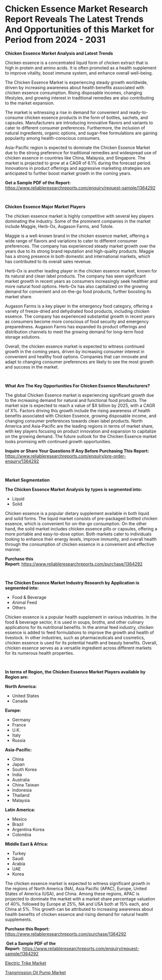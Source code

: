 <p><h1>Chicken Essence Market Research Report Reveals The Latest Trends And Opportunities of this Market for Period from 2024 - 2031</h1></p><p><strong>Chicken Essence Market Analysis and Latest Trends</strong></p>
<p><p>Chicken essence is a concentrated liquid form of chicken extract that is high in protein and amino acids. It is often promoted as a health supplement to improve vitality, boost immune system, and enhance overall well-being.</p><p>The Chicken Essence Market is experiencing steady growth worldwide, driven by increasing awareness about health benefits associated with chicken essence consumption. Rising disposable incomes, changing lifestyles, and growing interest in traditional remedies are also contributing to the market expansion.</p><p>The market is witnessing a rise in demand for convenient and ready-to-consume chicken essence products in the form of bottles, sachets, and capsules. Manufacturers are introducing innovative flavors and variants to cater to different consumer preferences. Furthermore, the inclusion of natural ingredients, organic options, and sugar-free formulations are gaining popularity among health-conscious consumers.</p><p>Asia-Pacific region is expected to dominate the Chicken Essence Market due to the strong preference for traditional remedies and widespread use of chicken essence in countries like China, Malaysia, and Singapore. The market is projected to grow at a CAGR of 6.1% during the forecast period. Innovations in product offerings and aggressive marketing strategies are anticipated to further boost market growth in the coming years.</p></p>
<p><strong>Get a Sample PDF of the Report:&nbsp;</strong> <a href="https://www.reliableresearchreports.com/enquiry/request-sample/1364292">https://www.reliableresearchreports.com/enquiry/request-sample/1364292</a></p>
<p>&nbsp;</p>
<p><strong>Chicken Essence Major Market Players</strong></p>
<p><p>The chicken essence market is highly competitive with several key players dominating the industry. Some of the prominent companies in the market include Maggie, Herb-Ox, Augason Farms, and Totole.</p><p>Maggie is a well-known brand in the chicken essence market, offering a wide range of flavors and variations to cater to different consumer preferences. The company has experienced steady market growth over the years due to its strong brand reputation and high-quality products. Maggie has a strong presence in both domestic and international markets, which has contributed to its overall sales revenue.</p><p>Herb-Ox is another leading player in the chicken essence market, known for its natural and clean label products. The company has seen significant market growth in recent years as consumers increasingly seek healthier and more natural food options. Herb-Ox has also capitalized on the growing demand for convenient and on-the-go food products, further boosting its market share.</p><p>Augason Farms is a key player in the emergency food category, offering a variety of freeze-dried and dehydrated food products, including chicken essence. The company has experienced substantial growth in recent years as consumers become more conscious of food security and emergency preparedness. Augason Farms has expanded its product offerings and distribution channels to meet the growing demand for long-term food storage solutions.</p><p>Overall, the chicken essence market is expected to witness continued growth in the coming years, driven by increasing consumer interest in convenient and healthy food options. Companies that can innovate and adapt to changing consumer preferences are likely to see the most growth and success in the market.</p></p>
<p>&nbsp;</p>
<p><strong>What Are The Key Opportunities For Chicken Essence Manufacturers?</strong></p>
<p><p>The global Chicken Essence market is experiencing significant growth due to the increasing demand for natural and functional food products. The market size is expected to reach a value of $X billion by 2025, with a CAGR of X%. Factors driving this growth include the rising awareness of health benefits associated with Chicken Essence, growing disposable income, and changing consumer preferences towards clean label products. North America and Asia-Pacific are the leading regions in terms of market share, with key players focusing on product innovation and expansion to capitalize on the growing demand. The future outlook for the Chicken Essence market looks promising with continued growth opportunities.</p></p>
<p><strong>Inquire or Share Your Questions If Any Before Purchasing This Report:</strong> <a href="https://www.reliableresearchreports.com/enquiry/pre-order-enquiry/1364292">https://www.reliableresearchreports.com/enquiry/pre-order-enquiry/1364292</a></p>
<p>&nbsp;</p>
<p><strong>Market Segmentation</strong></p>
<p><strong>The Chicken Essence Market Analysis by types is segmented into:</strong></p>
<p><ul><li>Liquid</li><li>Solid</li></ul></p>
<p><p>Chicken essence is a popular dietary supplement available in both liquid and solid forms. The liquid market consists of pre-packaged bottled chicken essence, which is convenient for on-the-go consumption. On the other hand, the solid market includes chicken essence pills or capsules, offering a more portable and easy-to-dose option. Both markets cater to individuals looking to enhance their energy levels, improve immunity, and overall health through the consumption of chicken essence in a convenient and effective manner.</p></p>
<p><strong>Purchase this Report:&nbsp;</strong><a href="https://www.reliableresearchreports.com/purchase/1364292">https://www.reliableresearchreports.com/purchase/1364292</a></p>
<p>&nbsp;</p>
<p><strong>The Chicken Essence Market Industry Research by Application is segmented into:</strong></p>
<p><ul><li>Food & Beverage</li><li>Animal Feed</li><li>Others</li></ul></p>
<p><p>Chicken essence is a popular health supplement in various industries. In the food & beverage sector, it is used in soups, broths, and other culinary applications for its nutritional benefits. In the animal feed industry, chicken essence is added to feed formulations to improve the growth and health of livestock. In other industries, such as pharmaceuticals and cosmetics, chicken essence is used for its potential health and beauty benefits. Overall, chicken essence serves as a versatile ingredient across different markets for its numerous health properties.</p></p>
<p>&nbsp;</p>
<p><strong>In terms of Region, the Chicken Essence Market Players available by Region are:</strong></p>
<p>
    <p> <strong> North America: </strong>
        <ul>
            <li>United States</li>
            <li>Canada</li>
        </ul>
        </p> 
    <p> <strong> Europe: </strong>
        <ul>
            <li>Germany</li>
            <li>France</li>
            <li>U.K.</li>
            <li>Italy</li>
            <li>Russia</li>
        </ul>
        </p> 
    <p> <strong> Asia-Pacific: </strong>
        <ul>
            <li>China</li>
            <li>Japan</li>
            <li>South Korea</li>
            <li>India</li>
            <li>Australia</li>
            <li>China Taiwan</li>
            <li>Indonesia</li>
            <li>Thailand</li>
            <li>Malaysia</li>
        </ul>
        </p> 
    <p> <strong> Latin America: </strong>
        <ul>
            <li>Mexico</li>
            <li>Brazil</li>
            <li>Argentina Korea</li>
            <li>Colombia</li>
        </ul>
        </p> 
    <p> <strong> Middle East & Africa: </strong>
        <ul>
            <li>Turkey</li>
            <li>Saudi</li>
            <li>Arabia</li>
            <li>UAE</li>
            <li>Korea</li>
        </ul>
    </p>
    </p>
<p><p>The chicken essence market is expected to witness significant growth in the regions of North America (NA), Asia Pacific (APAC), Europe, United States of America (USA), and China. Among these regions, APAC is projected to dominate the market with a market share percentage valuation of 40%, followed by Europe at 25%, NA and USA both at 15% each, and China at 5%. This growth can be attributed to increasing awareness about health benefits of chicken essence and rising demand for natural health supplements.</p></p>
<p><strong>Purchase this Report: </strong><a href="https://www.reliableresearchreports.com/purchase/1364292">https://www.reliableresearchreports.com/purchase/1364292</a></p>
<p>&nbsp;<strong>Get a Sample PDF of the Report:&nbsp;&nbsp;</strong><a href="https://www.reliableresearchreports.com/enquiry/request-sample/1364292">https://www.reliableresearchreports.com/enquiry/request-sample/1364292</a></p>
<p><strong></strong></p>
<p><p><a href="https://pretty-mail-caf.notion.site/Electric-Trike-Market-Provides-Detailed-Segmentation-of-this-Market-based-on-Type-Application-and--5214661c592e4311aeb7e24bc02f6f38">Electric Trike Market</a></p><p><a href="https://flame-sidecar-702.notion.site/Transmission-Oil-Pump-Market-Research-Report-Provides-thorough-Industry-Overview-which-offers-an-In-395d827664c54c4a995d609ee55b2f90">Transmission Oil Pump Market</a></p></p>